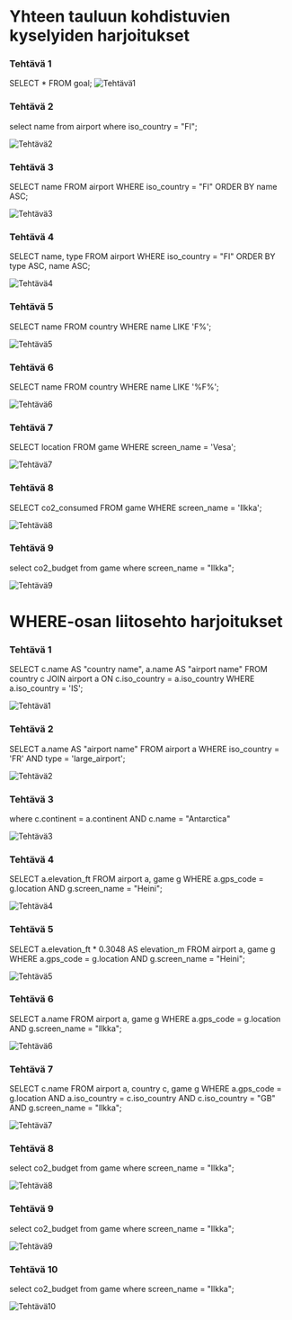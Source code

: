 # Yhteen tauluun kohdistuvien kyselyiden harjoitukset

### Tehtävä 1
SELECT * FROM goal; 
![Tehtävä1](Images/Tentti2_Tehtävä1.png)

### Tehtävä 2
select name from airport where iso_country = "FI";

![Tehtävä2](Images/Tentti2_Tehtävä2.png)

### Tehtävä 3
SELECT name FROM airport WHERE iso_country = "FI" ORDER BY name ASC;

![Tehtävä3](Images/Tentti2_Tehtävä3.png)

### Tehtävä 4
SELECT name, type FROM airport WHERE iso_country = "FI" ORDER BY type ASC, name ASC;

![Tehtävä4](Images/Tentti2_Tehtävä4.png)

### Tehtävä 5
SELECT name FROM country WHERE name LIKE 'F%';

![Tehtävä5](Images/Tentti2_Tehtävä5.png)

### Tehtävä 6
SELECT name FROM country WHERE name LIKE '%F%';

![Tehtävä6](Images/Tentti2_Tehtävä6.png)

### Tehtävä 7
SELECT location FROM game WHERE screen_name = 'Vesa';

![Tehtävä7](Images/Tentti2_Tehtävä7.png)

### Tehtävä 8
SELECT co2_consumed FROM game WHERE screen_name = 'Ilkka';

![Tehtävä8](Images/Tentti2_Tehtävä8.png)

### Tehtävä 9
select co2_budget from game where screen_name = "Ilkka";

![Tehtävä9](Images/Tentti2_Tehtävä9.png)

# WHERE-osan liitosehto harjoitukset

### Tehtävä 1
SELECT c.name AS "country name", a.name AS "airport name" FROM country c JOIN airport a ON c.iso_country = a.iso_country WHERE a.iso_country = 'IS';

![Tehtävä1](Images/Tentti3_Tehtävä1.png)

### Tehtävä 2
SELECT a.name AS "airport name" FROM airport a WHERE iso_country = 'FR' AND type = 'large_airport';

![Tehtävä2](Images/Tentti3_Tehtävä2.png)

### Tehtävä 3
where c.continent = a.continent AND c.name = "Antarctica"

![Tehtävä3](Images/Tentti3_Tehtävä3.png)

### Tehtävä 4
SELECT a.elevation_ft FROM airport a, game g WHERE a.gps_code = g.location AND g.screen_name = "Heini";

![Tehtävä4](Images/Tentti3_Tehtävä4.png)

### Tehtävä 5
SELECT a.elevation_ft * 0.3048 AS elevation_m FROM airport a, game g WHERE a.gps_code = g.location AND g.screen_name = "Heini";

![Tehtävä5](Images/Tentti3_Tehtävä5.png)

### Tehtävä 6
SELECT a.name FROM airport a, game g WHERE a.gps_code = g.location AND g.screen_name = "Ilkka";

![Tehtävä6](Images/Tentti3_Tehtävä6.png)

### Tehtävä 7
SELECT c.name FROM airport a, country c, game g WHERE a.gps_code = g.location AND a.iso_country = c.iso_country AND c.iso_country = "GB" AND g.screen_name = "Ilkka";

![Tehtävä7](Images/Tentti3_Tehtävä7.png)

### Tehtävä 8
select co2_budget from game where screen_name = "Ilkka";

![Tehtävä8](Images/Tentti3_Tehtävä8.png)

### Tehtävä 9
select co2_budget from game where screen_name = "Ilkka";

![Tehtävä9](Images/Tentti3_Tehtävä9.png)

### Tehtävä 10
select co2_budget from game where screen_name = "Ilkka";

![Tehtävä10](Images/Tentti3_Tehtävä10.png)
